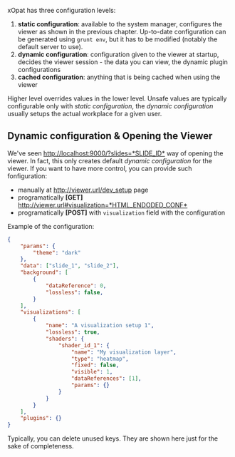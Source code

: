 xOpat has three configuration levels:

1. **static configuration**: available to the system manager, configures the viewer
as shown in the previous chapter. Up-to-date configuration can be generated using
``grunt env``, but it has to be modified (notably the default server to use).
2. **dynamic configuration**: configuration given to the viewer at startup, decides
the viewer session - the data you can view, the dynamic plugin configurations
3. **cached configuration**: anything that is being cached when using the viewer

Higher level overrides values in the lower level. Unsafe values are typically configurable
only with _static configuration_, the _dynamic configuration_ usually setups the actual
workplace for a given user.

## Dynamic configuration & Opening the Viewer

We've seen <http://localhost:9000/?slides=*SLIDE_ID*> way of opening the viewer. In fact,
this only creates default _dynamic configuration_ for the viewer. If you want to have more control,
you can provide such fonfiguration:

 - manually at <http://viewer.url/dev_setup> page
 - programatically **[GET]** <http://viewer.url#visualization=*HTML_ENDODED_CONF*>
 - programatically **[POST]** with ``visualization`` field with the configuration

Example of the configuration:
``` json 
{    
    "params": {
        "theme": "dark"
    }, 
    "data": ["slide_1", "slide_2"],
    "background": [
        {
            "dataReference": 0,
            "lossless": false,
        }
    ],
    "visualizations": [
        {
            "name": "A visualization setup 1",
            "lossless": true,
            "shaders": {
                "shader_id_1": { 
                    "name": "My visualization layer",
                    "type": "heatmap", 
                    "fixed": false,
                    "visible": 1, 
                    "dataReferences": [1],
                    "params": {}
                }
            }      
        }
    ],
    "plugins": {} 
}
```
Typically, you can delete unused keys. They are shown here just for the sake of completeness.
